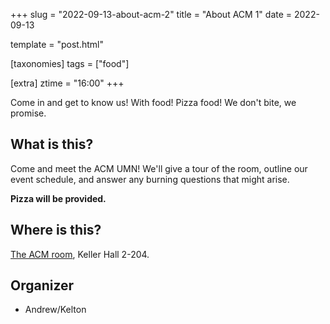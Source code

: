 +++
slug = "2022-09-13-about-acm-2"
title = "About ACM 1"
date = 2022-09-13

template = "post.html"

[taxonomies]
tags = ["food"]

[extra]
ztime = "16:00"
+++

Come in and get to know us! With food! Pizza food! We don't bite, we promise.

<!-- more --> 

## What is this?

Come and meet the ACM UMN! We'll give a tour of the room, outline
our event schedule, and answer any burning questions that might arise.

**Pizza will be provided.**

## Where is this?

[The ACM room](/room), Keller Hall 2-204.

## Organizer

* Andrew/Kelton


